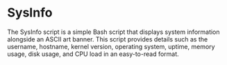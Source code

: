 # SysInfo
The SysInfo script is a simple Bash script that displays system information alongside an ASCII art banner. This script provides details such as the username, hostname, kernel version, operating system, uptime, memory usage, disk usage, and CPU load in an easy-to-read format.
